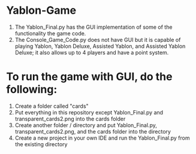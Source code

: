 # Yablon-Game
1. The Yablon_Final.py has the GUI implementation of some of the functionality the game code.
2. The Console_Game_Code.py does not have GUI but it is capable of playing Yablon, Yablon Deluxe, Assisted Yablon, and Assisted Yablon Deluxe; it also allows up to 4 players and have a point system. 
# To run the game with GUI, do the following:
1. Create a folder called "cards"
2. Put everything in this repository except Yablon_Final.py and transparent_cards2.png into the cards folder
3. Create another folder / directory and put Yablon_Final.py, transparent_cards2.png, and the cards folder into the directory
4. Create a new project in your own IDE and run the Yablon_Final.py from the existing directory
